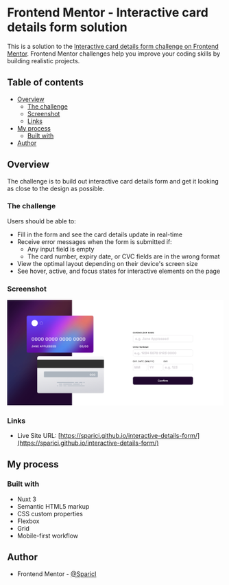 # Frontend Mentor - Interactive card details form solution

This is a solution to the [Interactive card details form challenge on Frontend Mentor](https://www.frontendmentor.io/challenges/interactive-card-details-form-XpS8cKZDWw). Frontend Mentor challenges help you improve your coding skills by building realistic projects.

## Table of contents

- [Overview](#overview)
  - [The challenge](#the-challenge)
  - [Screenshot](#screenshot)
  - [Links](#links)
- [My process](#my-process)
  - [Built with](#built-with)
- [Author](#author)

## Overview

The challenge is to build out interactive card details form and get it looking as close to the design as possible.

### The challenge

Users should be able to:

- Fill in the form and see the card details update in real-time
- Receive error messages when the form is submitted if:
  - Any input field is empty
  - The card number, expiry date, or CVC fields are in the wrong format
- View the optimal layout depending on their device's screen size
- See hover, active, and focus states for interactive elements on the page

### Screenshot

![Frontend Mentor Interactive card details form solution](./screenshot.png)

### Links

- Live Site URL: [https://sparici.github.io/interactive-details-form/](https://sparici.github.io/interactive-details-form/)

## My process

### Built with

- Nuxt 3
- Semantic HTML5 markup
- CSS custom properties
- Flexbox
- Grid
- Mobile-first workflow

## Author

- Frontend Mentor - [@SparicI](https://www.frontendmentor.io/profile/SparicI)

